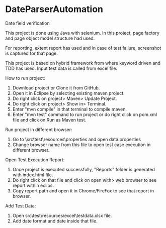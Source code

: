 # DateParserAutomation
Date field verification

This project is done using Java with selenium. In this project, page factory and page object model structure had used. 

For reporting, extent report has used and in case of test failure, screenshot is captured for that page. 

This project is based on hybrid framework from where keyword driven and TDD has used. Input test data is called from excel file.

How to run project:
1. Download project or Clone it from GitHub.
2. Open it in Eclipse by selecting existing maven project.
3. Do right click on project> Maven> Update Project.
4. Do right click on project> Show in> Terminal.
5. Enter "mvn compile" in that terminal to compile maven.
6. Enter "mvn test" command to run project or do right click on pom.xml file and click on Run as Maven test.

Run project in different browser:
1. Go to \src\test\resources\properties and open data.properties
2. Change browser name from this file to open test case execution in different browser.

Open Test Execution Report:
1. Once project is executed successfully, "Reports" folder is generated with index.html file.
2. Do right click on that file and click on open with> web browser to see report within eclips.
3. Copy report path and open it in Chrome/FireFox to see that report in browser.

Add Test Data:
1. Open src\test\resources\excel\testdata.xlsx file.
2. Add date format and date inside that file.






